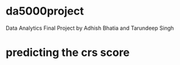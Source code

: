 # da5000project
Data Analytics Final Project by Adhish Bhatia and Tarundeep Singh

# predicting the crs score